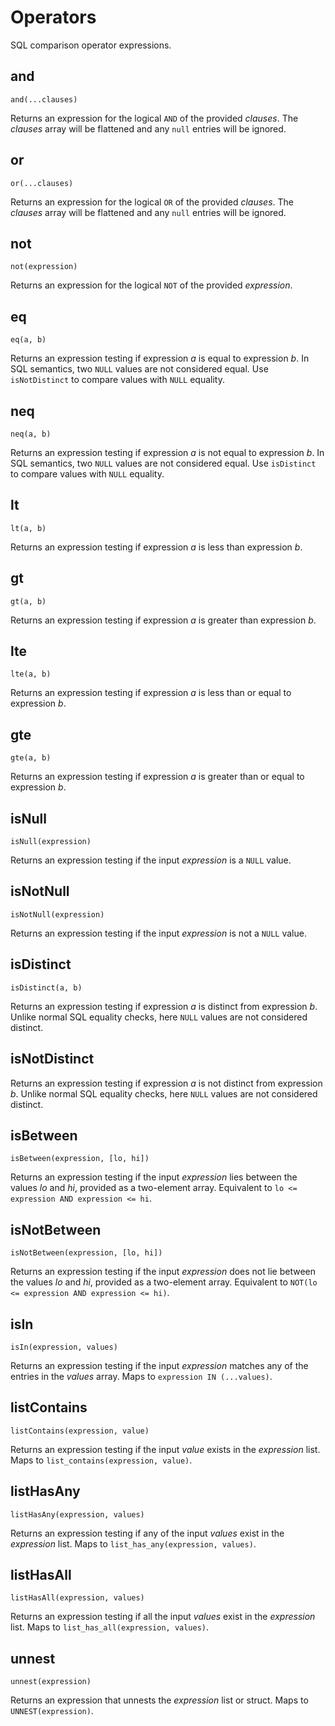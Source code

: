 # Operators

SQL comparison operator expressions.

## and

`and(...clauses)`

Returns an expression for the logical `AND` of the provided _clauses_.
The _clauses_ array will be flattened and any `null` entries will be ignored.

## or

`or(...clauses)`

Returns an expression for the logical `OR` of the provided _clauses_.
The _clauses_ array will be flattened and any `null` entries will be ignored.

## not

`not(expression)`

Returns an expression for the logical `NOT` of the provided _expression_.

## eq

`eq(a, b)`

Returns an expression testing if expression _a_ is equal to expression _b_.
In SQL semantics, two `NULL` values are not considered equal.
Use `isNotDistinct` to compare values with `NULL` equality.

## neq

`neq(a, b)`

Returns an expression testing if expression _a_ is not equal to expression _b_.
In SQL semantics, two `NULL` values are not considered equal.
Use `isDistinct` to compare values with `NULL` equality.

## lt

`lt(a, b)`

Returns an expression testing if expression _a_ is less than expression _b_.

## gt

`gt(a, b)`

Returns an expression testing if expression _a_ is greater than expression _b_.

## lte

`lte(a, b)`

Returns an expression testing if expression _a_ is less than or equal to expression _b_.

## gte

`gte(a, b)`

Returns an expression testing if expression _a_ is greater than or equal to expression _b_.

## isNull

`isNull(expression)`

Returns an expression testing if the input _expression_ is a `NULL` value.

## isNotNull

`isNotNull(expression)`

Returns an expression testing if the input _expression_ is not a `NULL` value.

## isDistinct

`isDistinct(a, b)`

Returns an expression testing if expression _a_ is distinct from expression _b_.
Unlike normal SQL equality checks, here `NULL` values are not considered distinct.

## isNotDistinct

Returns an expression testing if expression _a_ is not distinct from expression _b_.
Unlike normal SQL equality checks, here `NULL` values are not considered distinct.

## isBetween

`isBetween(expression, [lo, hi])`

Returns an expression testing if the input _expression_ lies between the values _lo_ and _hi_, provided as a two-element array.
Equivalent to `lo <= expression AND expression <= hi`.

## isNotBetween

`isNotBetween(expression, [lo, hi])`

Returns an expression testing if the input _expression_ does not lie between the values _lo_ and _hi_, provided as a two-element array.
Equivalent to `NOT(lo <= expression AND expression <= hi)`.

## isIn

`isIn(expression, values)`

Returns an expression testing if the input _expression_ matches any of the entries in the _values_ array. Maps to `expression IN (...values)`.

## listContains

`listContains(expression, value)`

Returns an expression testing if the input _value_ exists in the _expression_ list. Maps to `list_contains(expression, value)`.

## listHasAny

`listHasAny(expression, values)`

Returns an expression testing if any of the input _values_ exist in the _expression_ list. Maps to `list_has_any(expression, values)`.

## listHasAll

`listHasAll(expression, values)`

Returns an expression testing if all the input _values_ exist in the _expression_ list. Maps to `list_has_all(expression, values)`.

## unnest

`unnest(expression)`

Returns an expression that unnests the _expression_ list or struct. Maps to `UNNEST(expression)`.
